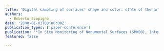 ```yaml
---
title: 'Digital sampling of surfaces’ shape and color: state of the art and open issues'
authors:
  - Roberto Scopigno
date: '2008-01-01T00:00:00Z'
publication_types: ['paper-conference']
publication: '*In Situ Monitoring of Nonumental Surfaces (SMW08), Intern. Workshop Proc., Florence Oct. 27-29, 2008*'
featured: false

---
```

